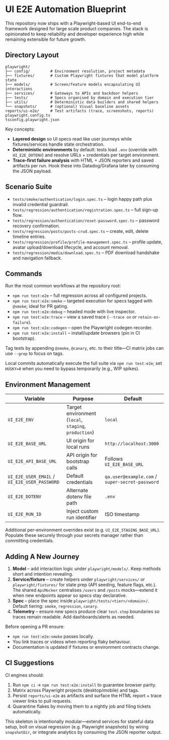 # UI E2E Automation Blueprint

This repository now ships with a Playwright-based UI end-to-end framework designed for large scale product companies. The stack is opinionated to keep reliability and developer experience high while remaining extensible for future growth.

## Directory Layout

```
playwright/
├── config/         # Environment resolution, project metadata
├── fixtures/       # Custom Playwright fixtures that model platform state
├── models/         # Screen/feature models encapsulating UI interactions
├── services/       # Gateways to APIs and backdoor helpers
├── tests/          # Specs organised by domain and execution tier
├── utils/          # Deterministic data builders and shared helpers
└── snapshots/      # (optional) Visual baseline assets
reports/ui-e2e/     # Test artifacts (trace, screenshots, reports)
playwright.config.ts
tsconfig.playwright.json
```

Key concepts:

- **Layered design** so UI specs read like user journeys while fixtures/services handle state orchestration.
- **Deterministic environments** by default: tests load `.env` (override with `UI_E2E_DOTENV`) and resolve URLs + credentials per target environment.
- **Trace-first failure analysis** with HTML + JSON reporters and saved artifacts per run. Hook these into Datadog/Grafana later by consuming the JSON payload.

## Scenario Suite

- `tests/smoke/authentication/login.spec.ts` – login happy path plus invalid credential guardrail.
- `tests/regression/authentication/registration.spec.ts` – full sign-up flow.
- `tests/regression/authentication/reset-password.spec.ts` – password recovery confirmation.
- `tests/regression/posts/posts-crud.spec.ts` – create, edit, delete timeline entries.
- `tests/regression/profile/profile-management.spec.ts` – profile update, avatar upload/download lifecycle, and account removal.
- `tests/regression/media/download.spec.ts` – PDF download handshake and navigation fallback.

## Commands

Run the most common workflows at the repository root:

- `npm run test:e2e` – full regression across all configured projects.
- `npm run test:e2e:smoke` – targeted execution for specs tagged with `@smoke`; ideal for PR gating.
- `npm run test:e2e:debug` – headed mode with live inspector.
- `npm run test:e2e:trace` – view a saved trace (`--trace on` or `retain-on-failure`).
- `npm run test:e2e:codegen` – open the Playwright codegen recorder.
- `npm run test:e2e:install` – install/update browsers (pin in CI bootstrap).

Tag tests by appending `@smoke`, `@canary`, etc. to their title—CI matrix jobs can use `--grep` to focus on tags.

Local commits automatically execute the full suite via `npm run test:e2e`; set `HUSKY=0` when you need to bypass temporarily (e.g., WIP spikes).

## Environment Management

| Variable | Purpose | Default |
| --- | --- | --- |
| `UI_E2E_ENV` | Target environment (`local`, `staging`, `production`) | `local` |
| `UI_E2E_BASE_URL` | UI origin for local runs | `http://localhost:3000` |
| `UI_E2E_API_BASE_URL` | API origin for bootstrap calls | Follows `UI_E2E_BASE_URL` |
| `UI_E2E_USER_EMAIL` / `UI_E2E_USER_PASSWORD` | Default credentials | `qa.user@example.com` / `super-secret-password` |
| `UI_E2E_DOTENV` | Alternate dotenv file path | `.env` |
| `UI_E2E_RUN_ID` | Inject custom run identifier | ISO timestamp |

Additional per-environment overrides exist (e.g. `UI_E2E_STAGING_BASE_URL`). Populate these securely through your secrets manager rather than committing credentials.

## Adding A New Journey

1. **Model** – add interaction logic under `playwright/models/`. Keep methods short and intention revealing.
2. **Service/fixture** – create helpers under `playwright/services/` or `playwright/fixtures/` for state prep (API seeding, feature flags, etc.). The shared `ApiMocker` centralises `/users` and `/posts` mocks—extend it when new endpoints appear so specs stay declarative.
3. **Spec** – place the spec inside `playwright/tests/<tier>/<domain>/`. Default tiering: `smoke`, `regression`, `canary`.
4. **Telemetry** – ensure new specs produce clear `test.step` boundaries so traces remain readable. Add dashboards/alerts as needed.

Before opening a PR ensure:

- `npm run test:e2e:smoke` passes locally.
- You link traces or videos when reporting flaky behaviour.
- Documentation is updated if fixtures or environment contracts change.

## CI Suggestions

CI engines should:

1. Run `npm ci` → `npm run test:e2e:install` to guarantee browser parity.
2. Matrix across Playwright projects (desktop/mobile) and tags.
3. Persist `reports/ui-e2e` as artifacts and surface the HTML report + trace viewer links to pull requests.
4. Quarantine flakes by moving them to a nightly job and filing tickets automatically.

This skeleton is intentionally modular—extend services for stateful data setup, bolt on visual regression (e.g. Playwright snapshots) by wiring `snapshotDir`, or integrate analytics by consuming the JSON reporter output.
